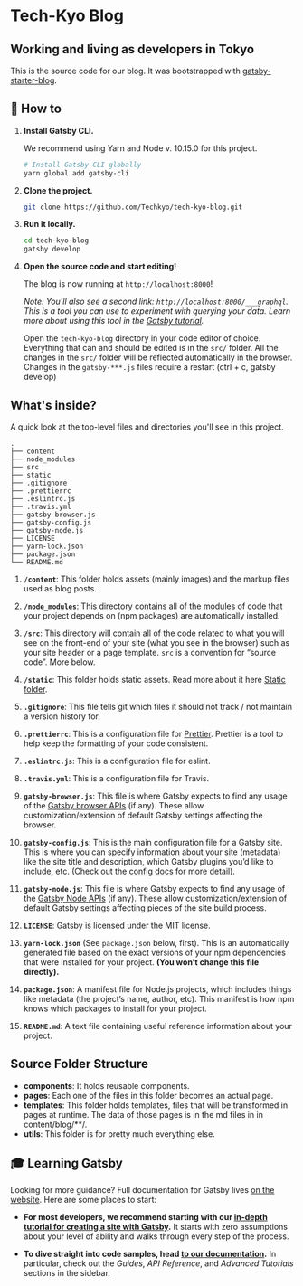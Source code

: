 
# Tech-Kyo Blog

## Working and living as developers in Tokyo

This is the source code for our blog. It was bootstrapped with [gatsby-starter-blog](https://github.com/gatsbyjs/gatsby-starter-blog).

## 🚀 How to

1.  **Install Gatsby CLI.**

    We recommend using Yarn and Node v. 10.15.0 for this project.

    ```sh
    # Install Gatsby CLI globally
    yarn global add gatsby-cli
    ```

1.  **Clone the project.**

    ```sh
    git clone https://github.com/Techkyo/tech-kyo-blog.git
    ```
    
1.  **Run it locally.**

    ```sh
    cd tech-kyo-blog
    gatsby develop
    ```
    
1.  **Open the source code and start editing!**

    The blog is now running at `http://localhost:8000`!

    _Note: You'll also see a second link: _`http://localhost:8000/___graphql`_. This is a tool you can use to experiment with querying your data. Learn more about using this tool in the [Gatsby tutorial](https://www.gatsbyjs.org/tutorial/part-five/#introducing-graphiql)._

    Open the `tech-kyo-blog` directory in your code editor of choice. Everything that can and should be edited is in the `src/` folder.
    All the changes in the `src/` folder will be reflected automatically in the browser. Changes in the `gatsby-***.js` files require a restart (ctrl + c, gatsby develop)
   
   
## What's inside?

A quick look at the top-level files and directories you'll see in this project.

    .
    ├── content
    ├── node_modules
    ├── src
    ├── static
    ├── .gitignore
    ├── .prettierrc
    ├── .eslintrc.js
    ├── .travis.yml
    ├── gatsby-browser.js
    ├── gatsby-config.js
    ├── gatsby-node.js
    ├── LICENSE
    ├── yarn-lock.json
    ├── package.json
    └── README.md
    
1.  **`/content`**: This folder holds assets (mainly images) and the markup files used as blog posts.

2.  **`/node_modules`**: This directory contains all of the modules of code that your project depends on (npm packages) are automatically installed.

3.  **`/src`**: This directory will contain all of the code related to what you will see on the front-end of your site (what you see in the browser) such as your site header or a page template. `src` is a convention for “source code”. More below.

4.  **`/static`**: This folder holds static assets. Read more about it here [Static folder](https://www.gatsbyjs.org/docs/static-folder/).

5.  **`.gitignore`**: This file tells git which files it should not track / not maintain a version history for.

6.  **`.prettierrc`**: This is a configuration file for [Prettier](https://prettier.io/). Prettier is a tool to help keep the formatting of your code consistent.

7.  **`.eslintrc.js`**: This is a configuration file for eslint.

8.  **`.travis.yml`**: This is a configuration file for Travis.

9. **`gatsby-browser.js`**: This file is where Gatsby expects to find any usage of the [Gatsby browser APIs](https://www.gatsbyjs.org/docs/browser-apis/) (if any). These allow customization/extension of default Gatsby settings affecting the browser.

10.  **`gatsby-config.js`**: This is the main configuration file for a Gatsby site. This is where you can specify information about your site (metadata) like the site title and description, which Gatsby plugins you’d like to include, etc. (Check out the [config docs](https://www.gatsbyjs.org/docs/gatsby-config/) for more detail).

11.  **`gatsby-node.js`**: This file is where Gatsby expects to find any usage of the [Gatsby Node APIs](https://www.gatsbyjs.org/docs/node-apis/) (if any). These allow customization/extension of default Gatsby settings affecting pieces of the site build process.

12.  **`LICENSE`**: Gatsby is licensed under the MIT license.

13. **`yarn-lock.json`** (See `package.json` below, first). This is an automatically generated file based on the exact versions of your npm dependencies that were installed for your project. **(You won’t change this file directly).**

14. **`package.json`**: A manifest file for Node.js projects, which includes things like metadata (the project’s name, author, etc). This manifest is how npm knows which packages to install for your project.

15. **`README.md`**: A text file containing useful reference information about your project.

## Source Folder Structure
- **components**: It holds reusable components.
- **pages**: Each one of the files in this folder becomes an actual page.
- **templates**: This folder holds templates, files that will be transformed in pages at runtime. The data of those pages is in the md files in in content/blog/**/.
- **utils**: This folder is for pretty much everything else.

## 🎓 Learning Gatsby

Looking for more guidance? Full documentation for Gatsby lives [on the website](https://www.gatsbyjs.org/). Here are some places to start:

- **For most developers, we recommend starting with our [in-depth tutorial for creating a site with Gatsby](https://www.gatsbyjs.org/tutorial/).** It starts with zero assumptions about your level of ability and walks through every step of the process.

- **To dive straight into code samples, head [to our documentation](https://www.gatsbyjs.org/docs/).** In particular, check out the _Guides_, _API Reference_, and _Advanced Tutorials_ sections in the sidebar.
